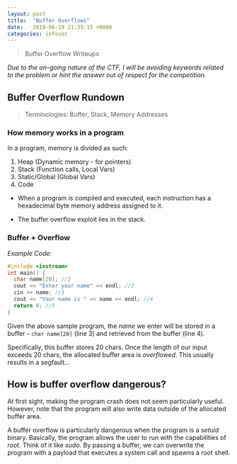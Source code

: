 ```yaml
---
layout: post
title:  "Buffer Overflows"
date:   2019-06-19 21:35:15 +0800
categories: infosec
---
```

> Buffer Overflow Writeups

*Due to the on-going nature of the CTF, I will be avoiding keywords related to the problem or hint the answer out of respect for the competition.*

## Buffer Overflow Rundown

> Terminologies: Buffer, Stack, Memory Addresses

### How memory works in a program

In a program, memory is divided as such:
1. Heap (Dynamic memory - for pointers)
2. Stack (Function calls, Local Vars)
3. Static/Global (Global Vars)
4. Code

- When a program is compiled and executed, each instruction has a hexadecimal byte memory address assigned to it.

- The buffer overflow exploit lies in the stack.

### Buffer + Overflow

*Example Code:*
```cpp
#include <iostream>
int main() {
  char name[20]; //1
  cout << "Enter your name" << endl; //2
  cin >> name; //3
  cout << "Your name is " << name << endl; //4
  return 0; //5
}
```
Given the above sample program, the *name* we enter will be stored in a buffer - ``` char name[20] ``` (line 3) and retrieved from the buffer (line 4). 

Specifically, this buffer stores 20 chars. Once the length of our input exceeds 20 chars, the allocated buffer area is *overflowed*. This usually results in a segfault...

## How is buffer overflow dangerous?

At first sight, making the program crash does not seem particularly useful. However, note that the program will also write data outside of the allocated buffer area.

A buffer overflow is particularly dangerous when the program is a *setuid* binary. Basically, the program allows the user to run with the capabilities of *root*. Think of it like *sudo*. By passing a buffer, we can overwrite the program with a payload that executes a system call and spawns a root shell.